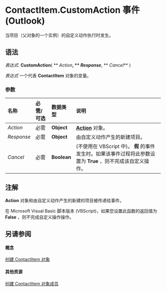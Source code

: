 
# ContactItem.CustomAction 事件 (Outlook)

当项目（父对象的一个实例）的自定义动作执行时发生。


## 语法

 _表达式_. **CustomAction**( ** _Action_**, ** _Response_**, ** _Cancel_** )

 _表达式_ 一个代表 **ContactItem** 对象的变量。


### 参数



|**名称**|**必需/可选**|**数据类型**|**说明**|
|:-----|:-----|:-----|:-----|
| _Action_|必需|**Object**|**[Action](22bd8d4a-9cf4-bd37-011b-8da3dfadf761.md)** 对象。|
| _Response_|必需|**Object**|由自定义动作产生的新建项目。|
| _Cancel_|必需|**Boolean**|(不使用在 VBScript 中)。 **假** 的事件发生时。如果该事件过程将此参数设置为 **True** ，则不完成该自定义操作。|

## 注解

 **Action** 对象和由自定义动作产生的新建的项目被传递给事件。

在 Microsoft Visual Basic 脚本版本 (VBScript)，如果您设置此函数的返回值为 **False** ，则不完成自定义操作操作。


## 另请参阅


#### 概念


[创建 ContactItem 对象](8e32093c-a678-f1fd-3f35-c2d8994d166f.md)
#### 其他资源


[创建 ContactItem 对象成员](a8b13369-4c87-02aa-e62a-1f3067e559fa.md)